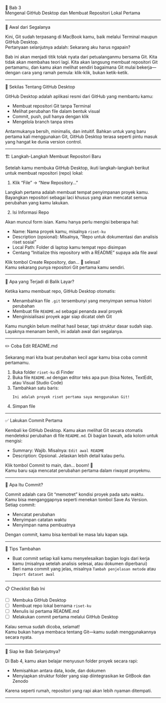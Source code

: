 

 💼 Bab 3  
 Mengenal GitHub Desktop dan Membuat Repositori Lokal Pertama

---

 🌱 Awal dari Segalanya

Kini, Git sudah terpasang di MacBook kamu, baik melalui Terminal maupun GitHub Desktop.  
Pertanyaan selanjutnya adalah: Sekarang aku harus ngapain?

Bab ini akan menjadi titik tolak nyata dari petualanganmu bersama Git. Kita tidak akan membahas teori lagi. Kita akan langsung membuat repositori Git pertamamu, dan kamu akan melihat sendiri bagaimana Git mulai bekerja—dengan cara yang ramah pemula: klik-klik, bukan ketik-ketik.

---

 🧭 Sekilas Tentang GitHub Desktop

GitHub Desktop adalah aplikasi resmi dari GitHub yang membantu kamu:
- Membuat repositori Git tanpa Terminal
- Melihat perubahan file dalam bentuk visual
- Commit, push, pull hanya dengan klik
- Mengelola branch tanpa stres

Antarmukanya bersih, minimalis, dan intuitif. Bahkan untuk yang baru pertama kali menggunakan Git, GitHub Desktop terasa seperti pintu masuk yang hangat ke dunia version control.

---

 🏗️ Langkah-Langkah Membuat Repositori Baru

Setelah kamu membuka GitHub Desktop, ikuti langkah-langkah berikut untuk membuat repositori (repo) lokal:

 1. Klik “File” → “New Repository…”

Langkah pertama adalah membuat tempat penyimpanan proyek kamu.  
Bayangkan repositori sebagai laci khusus yang akan mencatat semua perubahan yang kamu lakukan.

 2. Isi Informasi Repo

Akan muncul form isian. Kamu hanya perlu mengisi beberapa hal:

- Name: Nama proyek kamu, misalnya `riset-ku`
- Description (opsional): Misalnya, “Repo untuk dokumentasi dan analisis riset sosial”
- Local Path: Folder di laptop kamu tempat repo disimpan
- Centang “Initialize this repository with a README” supaya ada file awal

Klik tombol Create Repository, dan... 🎉 selesai!  
Kamu sekarang punya repositori Git pertama kamu sendiri.

---

 📁 Apa yang Terjadi di Balik Layar?

Ketika kamu membuat repo, GitHub Desktop otomatis:
- Menambahkan file `.git` tersembunyi yang menyimpan semua histori perubahan
- Membuat file `README.md` sebagai penanda awal proyek
- Menginisialisasi proyek agar siap dicatat oleh Git

Kamu mungkin belum melihat hasil besar, tapi struktur dasar sudah siap. Layaknya menanam benih, ini adalah awal dari segalanya.

---

 ✏️ Coba Edit README.md

Sekarang mari kita buat perubahan kecil agar kamu bisa coba commit pertamamu.

1. Buka folder `riset-ku` di Finder
2. Buka file `README.md` dengan editor teks apa pun (bisa Notes, TextEdit, atau Visual Studio Code)
3. Tambahkan satu baris:  
   ```
   Ini adalah proyek riset pertama saya menggunakan Git!
   ```
4. Simpan file

---

 ✅ Lakukan Commit Pertama

Kembali ke GitHub Desktop. Kamu akan melihat Git secara otomatis mendeteksi perubahan di file `README.md`. Di bagian bawah, ada kolom untuk mengisi:

- Summary: Wajib. Misalnya: `Edit awal README`
- Description: Opsional. Jelaskan lebih detail kalau perlu.

Klik tombol Commit to main, dan… boom! 🎯  
Kamu baru saja mencatat perubahan pertama dalam riwayat proyekmu.

---

 🤔 Apa Itu Commit?

Commit adalah cara Git “memotret” kondisi proyek pada satu waktu.  
Kamu bisa menganggapnya seperti menekan tombol Save As Version. Setiap commit:
- Mencatat perubahan
- Menyimpan catatan waktu
- Menyimpan nama pembuatnya

Dengan commit, kamu bisa kembali ke masa lalu kapan saja.

---

 📌 Tips Tambahan

- Buat commit setiap kali kamu menyelesaikan bagian logis dari kerja kamu (misalnya setelah analisis selesai, atau dokumen diperbarui)
- Beri nama commit yang jelas, misalnya `Tambah penjelasan metode` atau `Import dataset awal`

---

 📋 Checklist Bab Ini

- [ ] Membuka GitHub Desktop
- [ ] Membuat repo lokal bernama `riset-ku`
- [ ] Menulis isi pertama README.md
- [ ] Melakukan commit pertama melalui GitHub Desktop

Kalau semua sudah dicoba, selamat!  
Kamu bukan hanya membaca tentang Git—kamu sudah menggunakannya secara nyata.

---

 🚀 Siap ke Bab Selanjutnya?

Di Bab 4, kamu akan belajar menyusun folder proyek secara rapi:
- Memisahkan antara data, kode, dan dokumen
- Menyiapkan struktur folder yang siap diintegrasikan ke GitBook dan Zenodo

Karena seperti rumah, repositori yang rapi akan lebih nyaman ditempati.

---

